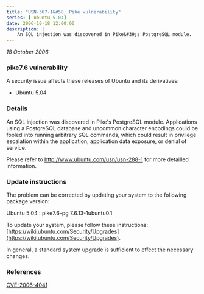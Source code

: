 ```yaml
---
title: "USN-367-1&#58; Pike vulnerability"
series: [ ubuntu-5.04]
date: 2006-10-18 12:00:00
description: |
    An SQL injection was discovered in Pike&#39;s PostgreSQL module.   Applications using a PostgreSQL database and uncommon character  encodings could be fooled into running arbitrary SQL commands, which  could result in privilege escalation within the application, application  data exposure, or denial of service.
--- 
```

 
 

*18 October 2006*

### pike7.6 vulnerability

A security issue affects these releases of Ubuntu and its derivatives:

* Ubuntu 5.04

### Details

An SQL injection was discovered in Pike&#39;s PostgreSQL module. Applications using a PostgreSQL database and uncommon character encodings could be fooled into running arbitrary SQL commands, which could result in privilege escalation within the application, application data exposure, or denial of service.

Please refer to http://www.ubuntu.com/usn/usn-288-1 for more detailled information.

### Update instructions

The problem can be corrected by updating your system to the following package version:

Ubuntu 5.04
 : pike7.6-pg <span>7.6.13-1ubuntu0.1</span>

To update your system, please follow these instructions: [https://wiki.ubuntu.com/Security/Upgrades](https://wiki.ubuntu.com/Security/Upgrades).

In general, a standard system upgrade is sufficient to effect the necessary changes.

### References

 
 [CVE-2006-4041](http://people.ubuntu.com/~ubuntu-security/cve/CVE-2006-4041)
 

